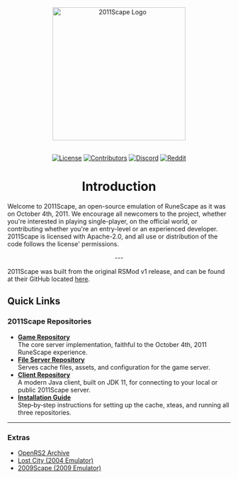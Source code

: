 <div align="center">
  <a href="https://github.com/2011Scape/game">
    <img src="https://github.com/user-attachments/assets/3deafce1-6fb1-470c-99ba-2da8e4b5de4b" alt="2011Scape Logo" width="300"/>
  </a>
</div>
<br>
<div align="center">

  [![License](https://img.shields.io/badge/license-Apache%202.0-blue?style=for-the-badge&logo=open-source-initiative&logoColor=white)](https://opensource.org/licenses/Apache-2.0)
  [![Contributors](https://img.shields.io/github/contributors/2011Scape/game?style=for-the-badge&logo=github&color=darkgreen)](https://github.com/2011Scape/game/graphs/contributors)
  [![Discord](https://img.shields.io/discord/1055304546521469019?label=Discord&logo=discord&logoColor=white&style=for-the-badge&color=5865F2)](https://discord.gg/jDbBAKjhxh)
  [![Reddit](https://img.shields.io/badge/Reddit-red?style=for-the-badge&logo=reddit&logoColor=white)](https://www.reddit.com/r/2011scape/)


# Introduction
</div><p align="left">
Welcome to 2011Scape, an open-source emulation of RuneScape as it was on October 4th, 2011. We encourage all newcomers to the project, whether you're interested in playing single-player, on the official world, or contributing whether you're an entry-level or an experienced developer. 2011Scape is licensed with Apache-2.0, and all use or distribution of the code follows the license' permissions.
</p>
<p align="center">
---
</p>

2011Scape was built from the original RSMod v1 release, and can be found at their GitHub located [here](https://github.com/Tomm0017/rsmod).
</p>
</div>


## Quick Links

### 2011Scape Repositories

- **[Game Repository](https://github.com/2011Scape/game)**  
  The core server implementation, faithful to the October 4th, 2011 RuneScape experience.
- **[File Server Repository](https://github.com/2011Scape/file-server)**  
  Serves cache files, assets, and configuration for the game server.
- **[Client Repository](https://github.com/2011Scape/2011scape-client)**  
  A modern Java client, built on JDK 11, for connecting to your local or public 2011Scape server.
- **[Installation Guide](https://github.com/2011Scape/installation-guide)**  
  Step‑by‑step instructions for setting up the cache, xteas, and running all three repositories.

---

### Extras

- [OpenRS2 Archive](https://archive.openrs2.org/)
- [Lost City (2004 Emulator)](https://discord.gg/hN3tHUmZEN)
- [2009Scape (2009 Emulator)](https://2009scape.org)
